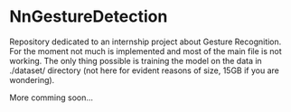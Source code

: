 # NnGestureDetection

Repository dedicated to an internship project about Gesture Recognition. 
For the moment not much is implemented and most of the main file is not working. 
The only thing possible is training the model on the data in ./dataset/ directory (not here for evident reasons of size, 
15GB if you are wondering).

More comming soon...
